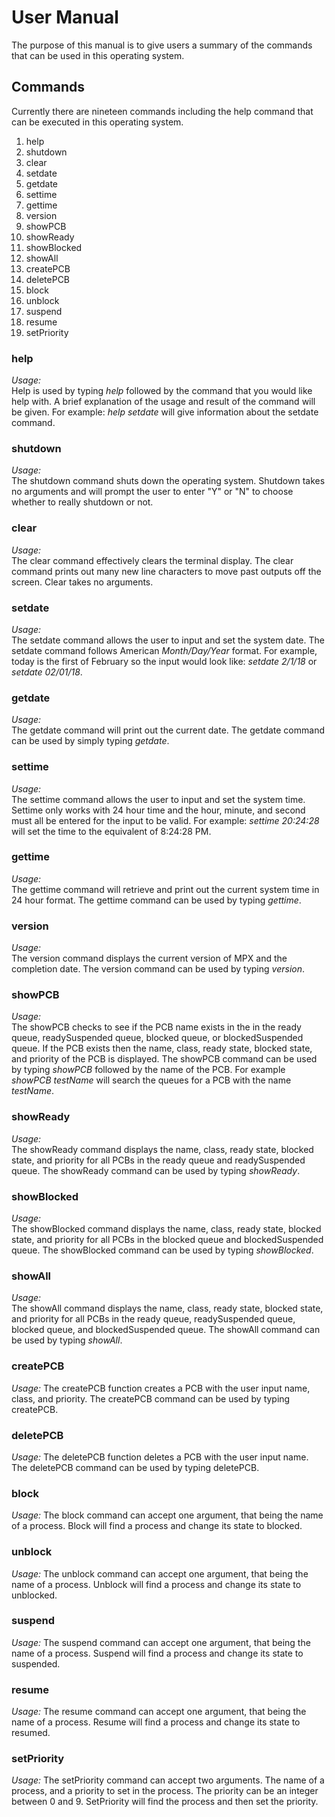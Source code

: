 User Manual
===========
The purpose of this manual is to give users a summary of the commands that can be used in this operating system.

Commands
---------
Currently there are nineteen commands including the help command that can be executed in this operating system.

1. help
2. shutdown
3. clear
4. setdate
5. getdate
6. settime
7. gettime
8. version
9. showPCB
10. showReady
11. showBlocked
12. showAll
13. createPCB
14. deletePCB
15. block
16. unblock
17. suspend
18. resume
19. setPriority


### help
*Usage:*  
Help is used by typing *help* followed by the command that you would like help with. A brief explanation of the usage and result of the command will be given. For example: *help setdate* will give information about the setdate command.

### shutdown
*Usage:*  
The shutdown command shuts down the operating system. Shutdown takes no arguments and will prompt the user to enter "Y" or "N" to choose whether to really shutdown or not.

### clear
*Usage:*  
The clear command effectively clears the terminal display. The clear command prints out many new line characters to move past outputs off the screen. Clear takes no arguments.

### setdate
*Usage:*  
The setdate command allows the user to input and set the system date. The setdate command follows American *Month/Day/Year* format. For example, today is the first of February so the input would look like: *setdate 2/1/18* or *setdate 02/01/18*.

### getdate
*Usage:*  
The getdate command will print out the current date. The getdate command can be used by simply typing *getdate*.

### settime
*Usage:*  
The settime command allows the user to input and set the system time. Settime only works with 24 hour time and the hour, minute, and second must all be entered for the input to be valid. For example: *settime 20:24:28* will set the time to the equivalent of 8:24:28 PM.

### gettime
*Usage:*  
The gettime command will retrieve and print out the current system time in 24 hour format. The gettime command can be used by typing *gettime*.

### version
*Usage:*  
The version command displays the current version of MPX and the completion date. The version command can be used by typing *version*.

### showPCB
*Usage:*  
The showPCB checks to see if the PCB name exists in the in the ready queue, readySuspended queue, blocked queue, or blockedSuspended queue.  If the PCB exists then the name, class, ready state, blocked state, and priority of the PCB is displayed. The showPCB command can be used by typing *showPCB* followed by the name of the PCB. For example *showPCB testName* will search the queues for a PCB with the name *testName*.

### showReady
*Usage:*  
The showReady command displays the name, class, ready state, blocked state, and priority for all PCBs in the ready queue and readySuspended queue. The showReady command can be used by typing *showReady*.

### showBlocked
*Usage:*  
The showBlocked command displays the name, class, ready state, blocked state, and priority for all PCBs in the blocked queue and blockedSuspended queue. The showBlocked command can be used by typing *showBlocked*.

### showAll
*Usage:*  
The showAll command displays the name, class, ready state, blocked state, and priority for all PCBs in the ready queue, readySuspended queue, blocked queue, and blockedSuspended queue. The showAll command can be used by typing *showAll*.

### createPCB
*Usage:* 
The createPCB function creates a PCB with the user input name, class, and priority. The createPCB command can be used by typing createPCB.

### deletePCB
*Usage:* 
The deletePCB function deletes a PCB with the user input name. The deletePCB command can be used by typing deletePCB.

### block
*Usage:*
The block command can accept one argument, that being the name of a process. Block will find a process and change its state to blocked.

### unblock
*Usage:*
The unblock command can accept one argument, that being the name of a process. Unblock will find a process and change its state to unblocked.

### suspend
*Usage:*
The suspend command can accept one argument, that being the name of a process. Suspend will find a process and change its state to suspended.

### resume
*Usage:*
The resume command can accept one argument, that being the name of a process. Resume will find a process and change its state to resumed.

### setPriority
*Usage:*
The setPriority command can accept two arguments. The name of a process, and a priority to set in the process. The priority can be an integer between 0 and 9. SetPriority will find the process and then set the priority.
